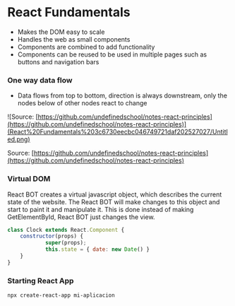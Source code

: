 # React Fundamentals

- Makes the DOM easy to scale
- Handles the web as small components
- Components are combined to add functionality
- Components can be reused to be used in multiple pages such as buttons and navigation bars

### One way data flow

- Data flows from top to bottom, direction is always downstream, only the nodes below of other nodes react to change

![Source: [https://github.com/undefinedschool/notes-react-principles](https://github.com/undefinedschool/notes-react-principles)](React%20Fundamentals%203c6730eecbc046749721daf202527027/Untitled.png)

Source: [https://github.com/undefinedschool/notes-react-principles](https://github.com/undefinedschool/notes-react-principles)

### Virtual DOM

React BOT creates a virtual javascript object, which describes the current state of the website. The React BOT will make changes to this object and start to paint it and manipulate it. This is done instead of making GetElementById, React BOT just changes the view.

```jsx
class Clock extends React.Component {
	constructor(props) {
			super(props);
			this.state = { date: new Date() }
	}
}
```

### Starting React App

```bash
npx create-react-app mi-aplicacion
```
